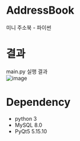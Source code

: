 # AddressBook
미니 주소북 - 파이썬

# 결과
main.py 실행 결과<br>
![image](https://github.com/user-attachments/assets/0643935f-132e-443c-b48c-d910fde0d8a4)

# Dependency
- python 3
- MySQL 8.0
- PyQt5 5.15.10
